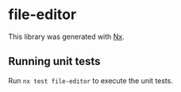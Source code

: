 # file-editor

This library was generated with [Nx](https://nx.dev).

## Running unit tests

Run `nx test file-editor` to execute the unit tests.
